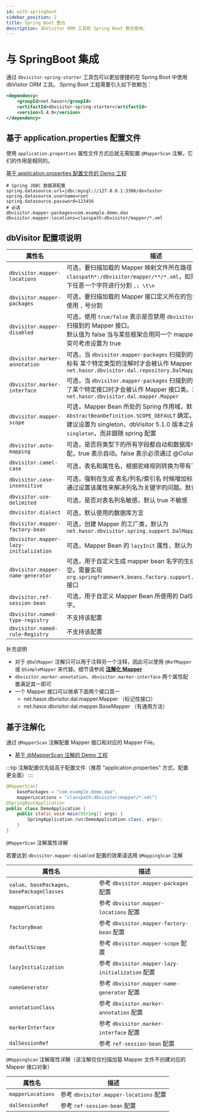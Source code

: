 ```yaml
---
id: with-springboot
sidebar_position: 2
title: Spring Boot 整合
description: dbVisitor ORM 工具和 Spring Boot 整合使用。
---
```

# 与 SpringBoot 集成

通过 `dbvisitor-spring-starter` 工具包可以更加便捷的在 Spring Boot 中使用 dbVisitor ORM 工具。
Spring Boot 工程需要引入如下依赖包：

```xml
<dependency>
    <groupId>net.hasor</groupId>
    <artifactId>dbvisitor-spring-starter</artifactId>
    <version>5.4.0</version>
</dependency>
```

## 基于 application.properties 配置文件

使用 `application.properties` 属性文件方式后就无需配置 `@MapperScan` 注解，它们的作用是相同的。

[基于 application.properties 配置文件的 Demo 工程](https://gitee.com/zycgit/dbvisitor/tree/main/dbvisitor-example/springboot-1/)

```properties
# Spring JDBC 数据源配置
spring.datasource.url=jdbc:mysql://127.0.0.1:3306/devtester
spring.datasource.username=root
spring.datasource.password=123456
# 必选
dbvisitor.mapper-packages=com.example.demo.dao
dbvisitor.mapper-locations=classpath:dbvisitor/mapper/*.xml
```

## dbVisitor 配置项说明

| 属性名                                    | 描述                                                                                                                                                          |
|----------------------------------------|-------------------------------------------------------------------------------------------------------------------------------------------------------------|
| `dbvisitor.mapper-locations`           | 可选，要扫描加载的 Mapper 映射文件所在路径，默认值为 `classpath*:/dbvisitor/mapper/**/*.xml`，如果有多个可以通过一下任意一个字符进行分割 `,; \t\n`                                                      |
| `dbvisitor.mapper-packages`            | 可选，要扫描加载的 Mapper 接口定义所在的包名，如果有多个包使用 `,` 号分割                                                                                                                 |
| `dbvisitor.mapper-disabled`            | 可选，使用 `true/false` 表示是否禁用 `dbvisitor.mapper-packages` 扫描到的 Mapper 接口。<br/>默认值为 false 当与某些框架合用同一个 mapper 文件时如果遇到冲突可考虑设置为 true                                |
| `dbvisitor.marker-annotation`          | 可选，当 `dbvisitor.mapper-packages` 扫描到的 Mapper 接口身上标有 某个特定类型的注解时才会被认作 Mapper 接口类。默认为：`net.hasor.dbvisitor.dal.repository.DalMapper`                           |
| `dbvisitor.marker-interface`           | 可选，当 `dbvisitor.mapper-packages` 扫描到的 Mapper 接口实现了某个特定接口时才会被认作 Mapper 接口类。默认为：`net.hasor.dbvisitor.dal.mapper.Mapper`                                       |
| `dbvisitor.mapper-scope`               | 可选，Mapper Bean 所处的 Spring 作用域，默认作用域通过 `AbstractBeanDefinition.SCOPE_DEFAULT` 确定。<br/>建议设置为 singleton，dbVisitor 5.1.0 版本之前默认值被设置为 `singleton`，而非跟随 spring 配置 |
| `dbvisitor.auto-mapping`               | 可选，是否将类型下的所有字段都自动和数据库中的列进行映射匹配，true 表示自动。false 表示必须通过 @Column 注解声明                                                                                          |                                                                                                                         
| `dbvisitor.camel-case`                 | 可选，表名和属性名，根据驼峰规则转换为带有下划线的表名和列名                                                                                                                              |                                                                                                                        
| `dbvisitor.case-insensitive`           | 可选，强制在生成 表名/列名/索引名 时候增加标识符限定，例如：通过设置该属性来解决列名为关键字的问题。默认是 false 不设置                                                                                           |                                                                                                                               
| `dbvisitor.use-delimited`              | 可选，是否对表名列名敏感，默认 true 不敏感                                                                                                                                    |                                                                                                                               
| `dbvisitor.dialect`                    | 可选，默认使用的数据库方言                                                                                                                                               |
| `dbvisitor.mapper-factory-bean`        | 可选，创建 Mapper 的工厂类，默认为 `net.hasor.dbvisitor.spring.support.DalMapperBean`                                                                                    |
| `dbvisitor.mapper-lazy-initialization` | 可选，Mapper Bean 的 `lazyInit` 属性，默认为 `false`                                                                                                                  |
| `dbvisitor.mapper-name-generator`      | 可选，用于自定义生成 mapper bean 名字的生成器类名，默认为：空。需要实现 `org.springframework.beans.factory.support.BeanNameGenerator` 接口                                                 |
| `dbvisitor.ref-session-bean`           | 可选，用于自定义 Mapper Bean 所使用的 DalSession Bean 的名字。                                                                                                              |                                   
| `dbvisitor.named-type-registry`        | 不支持该配置                                                                                                                                                      |
| `dbvisitor.named-rule-Registry`        | 不支持该配置                                                                                                                                                      |

补充说明
- 对于 `@DalMapper` 注解只可以用于注释另一个注释，因此可以使用 `@RefMapper` 或 `@SimpleMapper` 来代替。细节请参阅 **[注解化 Mapper](../guides/dal/anno-mapper.mdx)**
- `dbvisitor.marker-annotation`、`dbvisitor.marker-interface` 两个属性配置满足其一即可
- 一个 Mapper 接口可以继承下面两个接口其一
    - net.hasor.dbvisitor.dal.mapper.Mapper （标记性接口）
    - net.hasor.dbvisitor.dal.mapper.BaseMapper （有通用方法）

## 基于注解化

通过 `@MapperScan` 注解配置 Mapper 接口和对应的 Mapper File。

- [基于 @MapperScan 注解的 Demo 工程](https://gitee.com/zycgit/dbvisitor/tree/main/dbvisitor-example/springboot-2/)

:::tip
注解配置优先级高于配置文件（推荐 "application.properties" 方式，配置更全面）
:::

```java {2,3}
@MapperScan(
    basePackages = "com.example.demo.dao",
    mapperLocations = "classpath:dbvisitor/mapper/*.xml")
@SpringBootApplication
public class DemoApplication {
    public static void main(String[] args) {
        SpringApplication.run(DemoApplication.class, args);
    }
}
```

`@MapperScan` 注解属性详解

若要达到 `dbvisitor.mapper-disabled` 配置的效果请选用 `@MappingScan` 注解

| 属性名                                         | 描述                                           |
|---------------------------------------------|----------------------------------------------|
| `value`、`basePackages`、`basePackageClasses` | 参考 `dbvisitor.mapper-packages` 配置            |
| `mapperLocations`                           | 参考 `dbvisitor.mapper-locations` 配置           |
| `factoryBean`                               | 参考 `dbvisitor.mapper-factory-bean` 配置        |
| `defaultScope`                              | 参考 `dbvisitor.mapper-scope` 配置               |
| `lazyInitialization`                        | 参考 `dbvisitor.mapper-lazy-initialization` 配置 |
| `nameGenerator`                             | 参考 `dbvisitor.mapper-name-generator` 配置      |
| `annotationClass`                           | 参考 `dbvisitor.marker-annotation` 配置          |
| `markerInterface`                           | 参考 `dbvisitor.marker-interface` 配置           |
| `dalSessionRef`                             | 参考 `ref-session-bean` 配置                     |

`@MappingScan` 注解属性详解（该注解仅仅扫描加载 Mapper 文件不创建对应的 Mapper 接口对象）

| 属性名               | 描述                                 |
|-------------------|------------------------------------|
| `mapperLocations` | 参考 `dbvisitor.mapper-locations` 配置 |
| `dalSessionRef`   | 参考 `ref-session-bean` 配置           |
